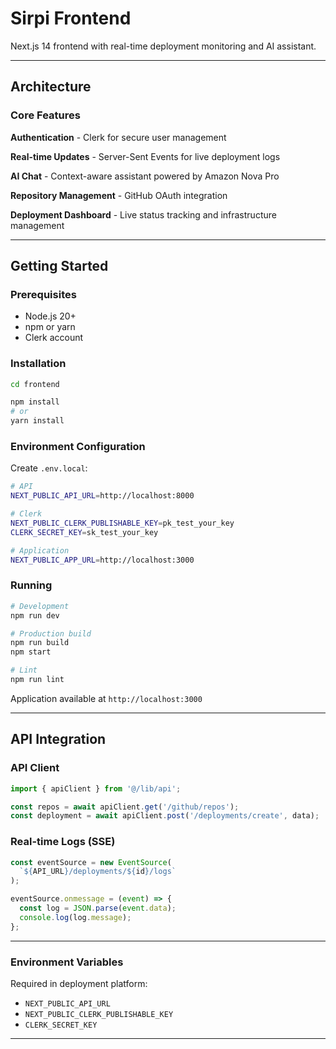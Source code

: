 # Sirpi Frontend

Next.js 14 frontend with real-time deployment monitoring and AI assistant.

---

## Architecture

### Core Features

**Authentication** - Clerk for secure user management

**Real-time Updates** - Server-Sent Events for live deployment logs

**AI Chat** - Context-aware assistant powered by Amazon Nova Pro

**Repository Management** - GitHub OAuth integration

**Deployment Dashboard** - Live status tracking and infrastructure management

---

## Getting Started

### Prerequisites

- Node.js 20+
- npm or yarn
- Clerk account

### Installation

```bash
cd frontend

npm install
# or
yarn install
```

### Environment Configuration

Create `.env.local`:

```bash
# API
NEXT_PUBLIC_API_URL=http://localhost:8000

# Clerk
NEXT_PUBLIC_CLERK_PUBLISHABLE_KEY=pk_test_your_key
CLERK_SECRET_KEY=sk_test_your_key

# Application
NEXT_PUBLIC_APP_URL=http://localhost:3000
```

### Running

```bash
# Development
npm run dev

# Production build
npm run build
npm start

# Lint
npm run lint
```

Application available at `http://localhost:3000`

---

## API Integration

### API Client

```typescript
import { apiClient } from '@/lib/api';

const repos = await apiClient.get('/github/repos');
const deployment = await apiClient.post('/deployments/create', data);
```

### Real-time Logs (SSE)

```typescript
const eventSource = new EventSource(
  `${API_URL}/deployments/${id}/logs`
);

eventSource.onmessage = (event) => {
  const log = JSON.parse(event.data);
  console.log(log.message);
};
```

---

### Environment Variables

Required in deployment platform:
- `NEXT_PUBLIC_API_URL`
- `NEXT_PUBLIC_CLERK_PUBLISHABLE_KEY`
- `CLERK_SECRET_KEY`

---